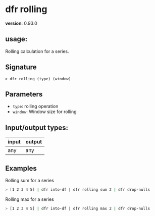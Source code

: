 # dfr rolling

**version**: 0.93.0

## **usage**:

Rolling calculation for a series.

## Signature

`> dfr rolling (type) (window)`

## Parameters

- `type`: rolling operation
- `window`: Window size for rolling

## Input/output types:

| input | output |
| ----- | ------ |
| any   | any    |

## Examples

Rolling sum for a series

```bash
> [1 2 3 4 5] | dfr into-df | dfr rolling sum 2 | dfr drop-nulls
```

Rolling max for a series

```bash
> [1 2 3 4 5] | dfr into-df | dfr rolling max 2 | dfr drop-nulls
```
